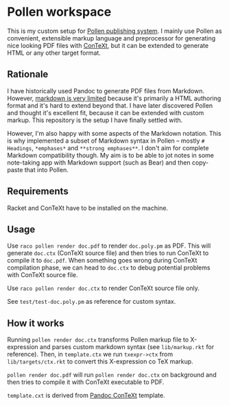 # Pollen workspace

This is my custom setup for [Pollen publishing system](https://docs.racket-lang.org/pollen/index.html). I mainly use Pollen as convenient, extensible markup language and preprocessor for generating nice looking PDF files with [ConTeXt](https://wiki.contextgarden.net/Main_Page), but it can be extended to generate HTML or any other target format.

## Rationale

I have historically used Pandoc to generate PDF files from Markdown. However, [markdown is very limited](https://docs.racket-lang.org/pollen/second-tutorial.html#(part._the-case-against-markdown)) because it's primarily a HTML authoring format and it's hard to extend beyond that. I have later discovered Pollen and thought it's excellent fit, because it can be extended with custom markup. This repository is the setup I have finally settled with.

However, I'm also happy with some aspects of the Markdown notation. This is why implemented a subset of Markdown syntax in Pollen – mostly `# Headings`, `*emphases*` and `**strong emphases**`. I don't aim for complete Markdown compatibility though. My aim is to be able to jot notes in some note-taking app with Markdown support (such as Bear) and then copy-paste that into Pollen.

## Requirements

Racket and ConTeXt have to be installed on the machine.

## Usage

Use `raco pollen render doc.pdf` to render `doc.poly.pm` as PDF. This will generate `doc.ctx` (ConTeXt source file) and then tries to run ConTeXt to compile it to `doc.pdf`. When something goes wrong during ConTeXt compilation phase, we can head to `doc.ctx` to debug potential problems with ConTeXt source file.

Use `raco pollen render doc.ctx` to render ConTeXt source file only.

See `test/test-doc.poly.pm` as reference for custom syntax.

## How it works

Running `pollen render doc.ctx` transforms Pollen markup file to X-expression and parses custom markdown syntax (see `lib/markup.rkt` for reference). Then, in `template.ctx` we run `txexpr->ctx` from `lib/targets/ctx.rkt` to convert this X-expression co TeX markup.

`pollen render doc.pdf` will run `pollen render doc.ctx` on background and then tries to compile it with ConTeXt executable to PDF.

`template.cxt` is derived from [Pandoc ConTeXt](https://github.com/jgm/pandoc/blob/main/data/templates/default.context) template.
